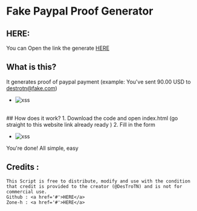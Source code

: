 # Fake Paypal Proof Generator

## HERE:
You can Open the link the generate <a href='#'>HERE</a>

## What is this?
It generates proof of paypal payment (example: You've sent 90.00 USD to destrotn@fake.com)
* <img src="https://github.com/DesTroTN/PaypalProofGenerator/blob/master/sc/1.PNG?raw=true" alt="xss" border="0"></a>
<br> 
## How does it work?
1. Download the code and open index.html (go straight to this website link already ready )
2. Fill in the form

* <img src="https://github.com/DesTroTN/PaypalProofGenerator/blob/master/sc/2.PNG?raw=true" alt="xss" border="0"></a>

You're done! All simple, easy

## Credits :
```
This Script is free to distribute, modify and use with the condition that credit is provided to the creator (@DesTroTN) and is not for commercial use.
Github : <a href='#'>HERE</a>
Zone-h : <a href='#'>HERE</a>
```